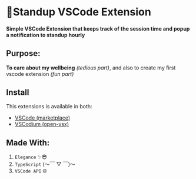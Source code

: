 # 🧍Standup VSCode Extension

#### Simple VSCode Extension that keeps track of the session time and popup a notification to standup hourly

## Purpose:

**To care about my wellbeing** _(tedious part)_, and also to create my first vscode extension _(fun part)_

## Install

This extensions is available in both:

- [VSCode (marketplace)]()
- [VSCodium (open-vsx)]()

## Made With:

1. `Elegance` ✨😎
2. `TypeScript` (～￣ ▽ ￣)～
3. `VSCode API` 🌐
